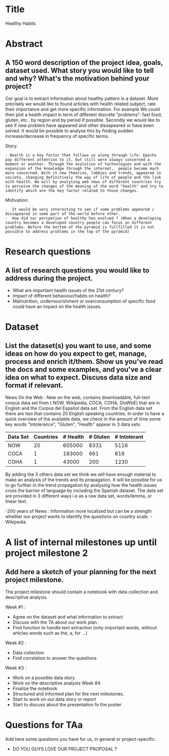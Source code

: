 # Title
Healthy Habits

# Abstract
## A 150 word description of the project idea, goals, dataset used. What story you would like to tell and why? What's the motivation behind your project?
Our goal is to extract information about healthy pattern in a dataset. More precisely we would like to found articles with health related subject, rate their importance and get more specific information. For example We could then plot a health impact in term of different  discrete "problems": fast food, gluten, etc.. by region and by period if possible. 
Secondly we would like to see if new problem have appeared and other dissapeared or have been solved. It would be possible to analyse this by finding sudden increase/decrease in frequency of specific terms.

Story:

    - Health is a key factor that follows us along through life. Epochs pay different attention to it, but still were always concerned a moment or another. Through the evolution of technologies and with the expansion of the knowledge through the internet,  people became much more concerned. With it new theories, lobbies and trends, appeared in society, changing definitively the way of life of people and the link with health. We will by analysing web news of different countries try to perceive the changes of the meaning of the word "health" and try to identify which are the key factor related to those changes.

Motivation:

    -  It would be very interesting to see if some problems appeared / dissapeared in some part of the world before other.
    -  How did our percpetion of healthy has evolved ? (When a developing country becomes a developed country people can focus on different problems. Before the bottom of the pyramid is fullfilled it is not possible to address problems in the top of the pyramid)



# Research questions
## A list of research questions you would like to address during the project.
- What are important health issues of the 21st century?
- Impact of different behaviour/habits on health?
- Malnutrition, undernourishment or overconsumption of specific food could have an impact on the health issues.

# Dataset
## List the dataset(s) you want to use, and some ideas on how do you expect to get, manage, process and enrich it/them. Show us you've read the docs and some examples, and you've a clear idea on what to expect. Discuss data size and format if relevant.

News On the Web : New on the web, contains downloadable, full-text corpus data set from ( NOW, Wikipedia, COCA, COHA, GloWbE) that are in English and the Corpus del Español data set. From the English data set there are two that contains 20 English speaking countries. In order to have a quick overview of the available data, we check in the amount of time some key words "Intolerance", "Gluten", "Health" appear in 3 data sets.

| Data Set | Countries | # Health | # Gluten | # Intolerant |
|----------|-----------|----------|----------|--------------|
| NOW      | 20        |  605000  |   8331   | 5116         |
| COCA     | 1         |  183000  |    661   | 816          |
| COHA     | 1         |   43000  |    200   | 1230         |


By adding the 3 others data set we think we will have enough material to make an analysis of the trends and its propagation. It will be possible for us to go further in the trend propagation by analysing how the health issues cross the barrier of language by including the Spanish dataset.
The data set are provided in 3 different ways i.e as a raw data set, words/lemma, or linear text. 


-200 years of News : Information more localized but can be a strength whether our project wants to identify the questions on country scale.
-Wikipedia


# A list of internal milestones up until project milestone 2
## Add here a sketch of your planning for the next project milestone.
The project milestone should contain a notebook with data collection and descriptive analysis.

Week #1 : 
- Agree on the dataset and what information to extract
- Discuss with the TA about our work plan.
- Find function to handle text extraction (only important words, without articles words such as the, a, for ...)

Week #2 :
- Data collection
- Find correlation to answer the questions

Week #3 :
- Work on a possible data story
- Work on the descriptive analysis
Week #4
- Finalize the notebook
- Structured and informed plan for the next milestones.
- Start to work on our data story or report
- Start to discuss about the presentation fo the poster

# Questions for TAa
Add here some questions you have for us, in general or project-specific.

- DO YOU GUYS LOVE OUR PROJECT PROPOSAL ?

